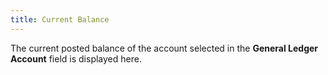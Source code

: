 ```yaml
---
title: Current Balance
---
```



The current posted balance of the account selected in the **General Ledger Account** field is displayed here.
